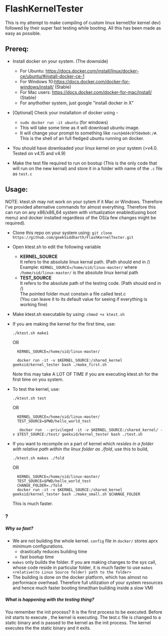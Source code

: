 # FlashKernelTester 

This is my attempt to make compiling of custom linux kernel(for kernel dev) followed by their super fast testing while booting. All this has been made as easy as possible. 


## Prereq:

- Install docker on your system. (The downside)
  - For Ubuntu: https://docs.docker.com/install/linux/docker-ce/ubuntu/#install-docker-ce-1
  - For Windows 10:https://docs.docker.com/docker-for-windows/install/ (Stable)
  - For Mac users: https://docs.docker.com/docker-for-mac/install/ (Stable)
  - For anythother system, just google "install docker in X" 

- [Optional] Check your installation of docker using -
  - `sudo docker run -it ubuntu` (for windows)
  - This will take some time as it will download ubuntu image.
  - It will change your prompt to something like `root@4d4c9750e9e0:/#`. This is the shell of an full fledged ubuntu running on docker.
- You should have downloaded your linux kernel on your system (>v4.0. Tested on v4.15 and v4.9)
- Make the test file required to run on bootup (This is the only code that will run on the new kernal) and store it in a folder with name of the `.c` file as `test.c`
  
  
## Usage: 

NOTE: ktest.sh may not work on your sytem if it Mac or Windows. Therefore I've provided alternative commands for almost everything. Therefore this can run on any x86/x86_64 system with virtualization enabled(using boot menu) and docker installed regardless of the OS(a few changes might be required).

- Clone this repo on your system using: `git clone https://github.com/geekSiddharth/FlashKernelTester.git`

- Open ktest.sh to edit the following variable  
    - **KERNEL_SOURCE**   
        It refers to the absolute linux kernal path. (Path should end in /)     
        Example: `KERNEL_SOURCE=/home/sid/linux-master/` where `/home/sid/linux-master/` is the absolute linux kernal path
    - **TEST_SOURCE**  
        It refers to the absolute path of the testing code. (Path should end in /)      
        The pointed folder must constain a file called test.c   
        (You can leave it to its default value for seeing if everything is working fine)  

-  Make ktest.sh executable by using: `chmod +x ktest.sh` 

- If you are making the kernel for the first time, use:
    ```
    ./ktest.sh make1
    ```
    OR
    ```
      KERNEL_SOURCE=/home/sid/linux-master/

      docker run -it -v $KERNEL_SOURCE:/shared_kernel geeksid/kernel_tester bash ./make_first.sh
    ```

    Note this may take A LOT OF TIME if you are executing ktest.sh for the first time on you system.

- To test the kernel, use:
    ```
    ./ktest.sh test
    ```
    OR
    
    ```
      KERNEL_SOURCE=/home/sid/linux-master/
      TEST_SOURCE=$PWD/hello_world_test

       docker run  --privileged -it -v $KERNEL_SOURCE:/shared_kernel/ -v $TEST_SOURCE:/test/ geeksid/kernel_tester bash ./test.sh
    ```

- If you want to recompile on a part of kernel which *resides in a folder with relative path within the linux folder as ./fold*, use this to build,
    ```
    ./ktest.sh makes ./fold
    ```
    
    OR
    
    ```
      KERNEL_SOURCE=/home/sid/linux-master/
      TEST_SOURCE=$PWD/hello_world_test
      CHANGE_FOLDER=./fold
      docker run -it -v $KERNEL_SOURCE:/shared_kernel geeksid/kernel_tester bash ./make_small.sh $CHANGE_FOLDER

    ```
    
    This is much faster.

### ?

##### Why so fast?

- We are not building the whole kernel. `config` file in `docker/` stores aprx minimum configurations.
    - drastically reduces building time
    - fast bootup time
- `makes` only builds the folder. If you are making changes to the sys call, whose code reside in particular folder, it is much faster to use `makes <relative(to Linux Source folder) path to the folder>`
- The building is done on the docker platform, which has almost no performace overhead. Therefore full utilization of your system resources and hence much faster booting time(than building inside a slow VM)

##### What is happening with the testing thing?

You remember the init process? It is the first process to be executed. Before init starts to execute , the kernel is executing. The test.c file is changed to a static binary and is passed to the kernel as the init process. The kernel executes the the static binary and it exits.

